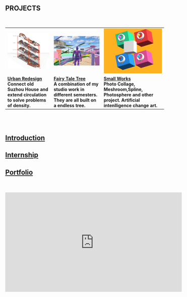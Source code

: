 ## <strong>PROJECTS<strong> <br>
  <br>
<table style="width:100%; border-collapse: collapse; border: none;">
  <tr style="border: none;">
	<td><a href="https://dongzhsarry.github.io/Sarry/suzhou">
         <img alt="1" src="https://github.com/dongzhSarry/Sarry/blob/gh-pages/files/suzhou.jpg?raw=true" width="620"></a></td>
	<td><a href="https://dongzhsarry.github.io/Sarry/fairytree">
         <img alt="2" src="https://github.com/dongzhSarry/Sarry/blob/gh-pages/files/fairytree.jpg?raw=true" width="400"></a></td>
	<td><a href="https://dongzhsarry.github.io/Sarry/spline">
         <img alt="3" src="https://github.com/dongzhSarry/Sarry/blob/gh-pages/files/spline.jpg?raw=true" width="300"></a></td>
 </tr>
<tr style="border: none;">
	<td><a href="(https://dongzhsarry.github.io/Sarry/suzhou"><b><strong>Urban Redesign</strong></a><br/>Connect old Suzhou House and extend circulation to solve problems of density.</b></td>
	<td><a href="(https://dongzhsarry.github.io/Sarry/fairytree"><b><strong>Fairy Tale Tree</strong></a>  <br/>A combination of my studio work in different semesters. They are all built on a endless tree.</b></td>
	<td><a href="https://dongzhsarry.github.io/Sarry/spline"><b><strong>Small Works</strong></a>  <br/>Photo Collage, Meshroom,Spline, Photosphere and other project. Artificial intenlligence  change art.</b>
</tr>
 	</table>
<br>
<br>


## <strong>[Introduction](https://dongzhsarry.github.io/Sarry/me)<strong>

	
## <strong>[Internship](https://dongzhsarry.github.io/Sarry/internship)<strong>
  

## <strong>[Portfolio](https://dongzhsarry.github.io/Sarry/portfolio)<strong>
	
<br>  
<br>
<iframe width="560" height="315" src="https://www.youtube.com/embed/aF9cKedBpz4" title="YouTube video player" frameborder="0" allow="accelerometer; autoplay; clipboard-write; encrypted-media; gyroscope; picture-in-picture" allowfullscreen></iframe>
  

  

